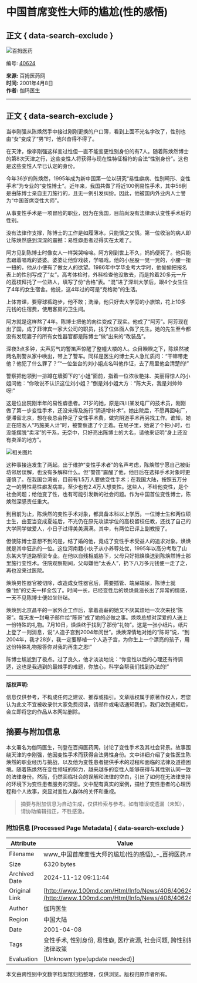 # 中国首席变性大师的尴尬(性的感悟)

## 正文 { data-search-exclude }


![百拇医药](http://www.100md.com/about/logo.gif)

编号: [40624](http://www.100md.com/index/other/infono2005/053/50.htm)

**来源:** 百拇医药网  
**时间:** 2001年4月8日  
**作者:** 伽玛医生  

---

## 正文 { data-search-exclude }

当李刚强从陈焕然手中接过刚刚更换的户口簿，看到上面不光名字改了，性别也由“女”变成了“男”时，他兴奋得不得了。

在天津，像李刚强这样变过性但一直不能变更性别身份的有7人。随着陈焕然博士的第8次天津之行，这些变性人将获得与现在性特征相符的合法“性别身份”。这也是这些变性人早已认定的身份。

今年36岁的陈焕然，1995年成为新中国第一位以研究“易性癖病、性别畸形、变性手术”为专业的“变性博士”。近年来，我国共做了将近100例易性手术，其中56例是由陈博士亲自主刀施行的，且无一例引发纠纷。因此，他被国内外业内人士誉为“中国首席变性大师”。

从事变性手术是一项冒险的职业，因为在我国，目前尚没有法律承认变性手术后的性别。

没有法律作支撑，陈博士的工作是如履薄冰，只能慎之又慎。第一位收治的病人即让陈焕然感到深深的震撼：易性癖患者过得实在太难了。 

阿方见到陈博士时像女人一样哭哭啼啼。阿方刚到世上不久，妈妈便死了。他只能去跟着唱戏的婆婆。婆婆让他穿戏装，学唱戏。他的小屁股一晃一晃的，小腰一扭一扭的，他从小便有了做女人的欲望。1986年中学毕业考大学时，他偷偷把报名表上的性别写成了“女”。高考体检时，外科检查他没敢去，而是拎着20多元一斤的荔枝拜托了一位熟人，填写了份“合格”表。“混”进了深圳大学后，跟4个女生住了4年的女生宿舍。他说，这4年过的可是“克格勃”的生活。 

上体育课，要穿球裤跑步，他不敢；洗澡，他只好去大学旁的小旅馆，花上10多元钱的住宿费，使用客房的卫生间。 

阿方就是这样熬了4年。陈博士把他的向往变成了现实。他成了“阿芳”。阿芳现在出了国，成了菲律宾一家大公司的职员，找了位体面人做了先生。她的先生至今都没有发现妻子的所有女性器官都是陈博士“做”出来的“改装品”。 

深夜3点多钟，尖声厉气的警笛声惊醒了整幢大楼的人。众目睽睽之下，陈焕然被两名刑警从家中唤出，带上了警车。同样是医生的博士夫人急忙质问：“干嘛带走他？他犯了什么罪了？”“一位坐台的刘小姐点名叫他作证，去了局里他会清楚的!” 

警察把他领到一排蹲在墙脚下的“小姐”面前，指着一位浓妆艳抹、美丽得惊人的小姐问他：“你敢说不认识这位刘小姐？”倒是刘小姐大方：“陈大夫，我是刘帅帅呀!” 

这是位出院刚半年的易性癖患者。21岁的她，原是四川某发电厂的技术员，刚刚做了第一步变性手术，还没来得及施行“阴道增补术”。她出院后，不愿再回电厂，便滞留北京，想在夜总会挣足了变性手术费，做完阴道手术再另找工作。谁知，她正在陪客人“巧施美人计”时，被警察逮了个正着。在局子里，她说了个把小时，也没能摆脱“卖淫”的干系，无奈中，只好亮出陈博士的大名，请他来证明“身上还没有卖淫的地方”。

![相关图片](http://www.duyihua.cn/photo/beauty/3/594.jpg)

这种事接连发生了两起。出于维护“变性手术者”的名声考虑，陈焕然宁愿自己被街坊邻居误解，也没有多解释什么。但“警笛”震醒了他，他日后在选择手术对象时更谨慎了。在我国台湾省，目前有1.5万人要做变性手术；在我国大陆，按照五万分之一的男性易性癖发病率，至少也有2.4万人想变性。这些人，不给他变性，是个社会问题；给他变了性，也有可能引发新的社会问题。作为中国首位变性博士，陈焕然深感责任重大。 

到目前为止，陈焕然的变性手术对象，都具备本科以上学历。一位博士生和两位硕士生，由亚当变成夏娃后，不光仍在原先攻读学位的高校留校任教，还找了自己的大学同学做爱人，小日子过得美美满满。其中，有两位已评上副教授了。

但使陈博士意想不到的是，结了婚的他，竟成了变性手术受益人的追求对象。焕焕就是其中狂热的一位。这位河南籍小伙子从小养尊处优，1995年以高分考取了山东某大学道路桥梁专业。在他以自残相威胁下，父母只好把焕焕送到陈焕然博士那里施行变性术。住院观察期间，父母嫌他“太丢人”，扔下八万多元钱便一走了之，再也没来过医院。

焕焕男性器官被切除，改造成女性器官后，需要插管、端屎端尿，陈博士就像“她”的丈夫一样全包了。时间一长，已经变性后的焕焕竟滋长出了异常的情感，一天不见陈博士便如坐针毡。

焕焕到北京昌平的一家外企工作后，拿着高薪的她又不厌其烦地一次次来找“陈哥”。每天发一封电子邮件给“陈哥”成了她的必做之事。焕焕总想对深爱的人送上一份特殊的礼物。7月10日，焕焕终于找到了那份“礼物”。这是一张小纸片。纸片上登了一则消息，说“人造子宫到2004年问世”。焕焕深情地对她的“陈哥”说，“到2004年，我才28岁，我一定要移植一个人造子宫，为你生上一个漂亮的孩子，用这份特殊礼物报答你对我的再生之恩!” 

陈博士尴尬到了极点。过了良久，他才淡淡地说：“你变性以后的心理还有待调适，这也是我遇到的最棘手的难题，你放心，科学会帮我们找到办法的!”

---

**版权声明:** 

信息仅供参考，不构成任何之建议、推荐或指引。文章版权属于原著作权人，若您认为此文不宜被收录供大家免费阅读，请邮件或电话通知我们，我们收到通知后，会立即将您的作品从本网站删除。
<!-- tcd_original_link http://www.100md.com/Html/Info/News/406/40624.htm -->
## 摘要与附加信息

<!-- tcd_abstract -->
本文署名为伽玛医生，刊登在百拇医药网，讨论了变性手术及其社会背景。故事围绕天津的李刚强，他因变性手术而获得合法男性身份。文中详细介绍了变性医生陈焕然的职业经历与挑战，以及他为变性患者提供手术的过程和面临的法律及道德困境。随着陈焕然在变性领域的努力，越来越多的变性人能够获得与其性别认同一致的法律身份。然而，仍然面临社会的误解和法律的空白，引出了如何在无法律支持的环境下为变性患者服务的深思。文中配有真实的案例，描绘了变性患者的心理历程和个人故事，突显对变性人群体的关怀和重视。
<!-- tcd_abstract_end -->

> 摘要与附加信息为自动生成，仅供检索与参考。如有错误或遗漏（未知），请协助编辑指正，不胜感激。

### 附加信息 [Processed Page Metadata] { data-search-exclude }

| Attribute       | Value                                  |
|-----------------|----------------------------------------|
| Filename        | www_中国首席变性大师的尴尬(性的感悟)_-_百拇医药.md                             |
| Size            | 6320 bytes                           |
| Archived Date   | 2024-11-12 09:11:44                             |
| Original Link   | [http://www.100md.com/Html/Info/News/406/40624.htm](http://www.100md.com/Html/Info/News/406/40624.htm)                       |
| Author          | 伽玛医生                               |
| Region          | 中国大陆                               |
| Date            | 2001-04-08                                 |
| Tags            | 变性手术, 性别身份, 易性癖, 医疗资源, 社会问题, 跨性别故事, 法律政策                                 |
| Evaluation            | [Unknown type(update needed)]                                 |
<!-- tcd_table_end -->

本文由跨性别中文数字档案馆归档整理，仅供浏览。版权归原作者所有。
